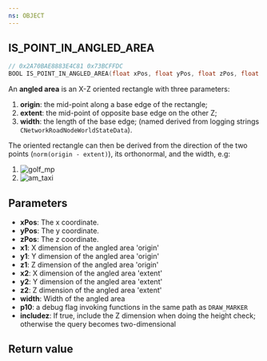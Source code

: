 ```yaml
---
ns: OBJECT
---
```

## IS_POINT_IN_ANGLED_AREA

```c
// 0x2A70BAE8883E4C81 0x73BCFFDC
BOOL IS_POINT_IN_ANGLED_AREA(float xPos, float yPos, float zPos, float x1, float y1, float z1, float x2, float y2, float z2, float width, BOOL p10, BOOL includez);
```

An **angled area** is an X-Z oriented rectangle with three parameters: 
1. **origin**: the mid-point along a base edge of the rectangle; 
2. **extent**: the mid-point of opposite base edge on the other Z;
3. **width**: the length of the base edge; (named derived from logging strings ``CNetworkRoadNodeWorldStateData``).

The oriented rectangle can then be derived from the direction of the two points (``norm(origin - extent)``), its orthonormal, and the width, e.g:
1. ![golf_mp](https://i.imgur.com/WoIozPt.png)
2. ![am_taxi](https://i.imgur.com/lipbffH.png)

## Parameters
* **xPos**: The x coordinate.
* **yPos**: The y coordinate.
* **zPos**: The z coordinate.
* **x1**: X dimension of the angled area 'origin'
* **y1**: Y dimension of the angled area 'origin'
* **z1**: Z dimension of the angled area 'origin'
* **x2**: X dimension of the angled area 'extent'
* **y2**: Y dimension of the angled area 'extent'
* **z2**: Z dimension of the angled area 'extent'
* **width**: Width of the angled area
* **p10**: a debug flag invoking functions in the same path as ``DRAW_MARKER``
* **includez**: If true, include the Z dimension when doing the height check; otherwise the query becomes two-dimensional

## Return value
